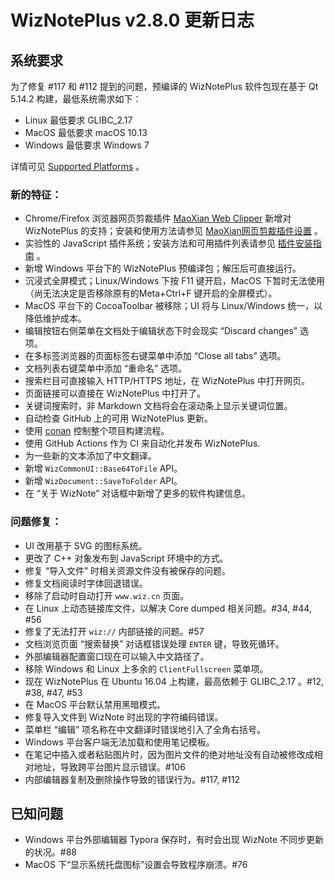 # WizNotePlus v2.8.0 更新日志

## 系统要求

为了修复 #117 和 #112 提到的问题，预编译的 WizNotePlus 软件包现在基于 Qt 5.14.2 构建，最低系统需求如下：

* Linux 最低要求 GLIBC_2.17
* MacOS 最低要求 macOS 10.13
* Windows 最低要求 Windows 7

详情可见 [Supported Platforms](https://doc-snapshots.qt.io/qt5-5.14/supported-platforms.html) 。

### 新的特征：

* Chrome/Firefox 浏览器网页剪裁插件 [MaoXian Web Clipper](https://github.com/mika-cn/maoxian-web-clipper) 新增对 WizNotePlus 的支持；安装和使用方法请参见 [MaoXian网页剪裁插件设置](https://github.com/altairwei/WizNotePlus/wiki/MaoXian%E7%BD%91%E9%A1%B5%E5%89%AA%E8%A3%81%E6%8F%92%E4%BB%B6%E8%AE%BE%E7%BD%AE) 。
* 实验性的 JavaScript 插件系统；安装方法和可用插件列表请参见 [插件安装指南](https://github.com/altairwei/WizNotePlus/wiki/%E6%8F%92%E4%BB%B6%E5%AE%89%E8%A3%85%E6%8C%87%E5%8D%97) 。
* 新增 Windows 平台下的 WizNotePlus 预编译包；解压后可直接运行。
* 沉浸式全屏模式；Linux/Windows 下按 F11 键开启，MacOS 下暂时无法使用（尚无法决定是否移除原有的Meta+Ctrl+F 键开启的全屏模式）。
* MacOS 平台下的 CocoaToolbar 被移除；UI 将与 Linux/Windows 统一，以降低维护成本。
* 编辑按钮右侧菜单在文档处于编辑状态下时会现实 “Discard changes” 选项。
* 在多标签浏览器的页面标签右键菜单中添加 “Close all tabs” 选项。
* 文档列表右键菜单中添加 “重命名” 选项。
* 搜索栏目可直接输入 HTTP/HTTPS 地址，在 WizNotePlus 中打开网页。
* 页面链接可以直接在 WizNotePlus 中打开了。
* 关键词搜索时，非 Markdown 文档将会在滚动条上显示关键词位置。
* 自动检查 GitHub 上的可用 WizNotePlus 更新。
* 使用 [conan](https://github.com/conan-io/conan) 控制整个项目构建流程。
* 使用 GitHub Actions 作为 CI 来自动化并发布 WizNotePlus.
* 为一些新的文本添加了中文翻译。
* 新增 `WizCommonUI::Base64ToFile` API。
* 新增 `WizDocument::SaveToFolder` API。
* 在 “关于 WizNote” 对话框中新增了更多的软件构建信息。

### 问题修复：

* UI 改用基于 SVG 的图标系统。
* 更改了 C++ 对象发布到 JavaScript 环境中的方式。
* 修复 “导入文件” 时相关资源文件没有被保存的问题。
* 修复文档阅读时字体回退错误。
* 移除了启动时自动打开 `www.wiz.cn` 页面。
* 在 Linux 上动态链接库文件，以解决 Core dumped 相关问题。#34, #44, #56
* 修复了无法打开 `wiz://` 内部链接的问题。#57
* 文档浏览页面 “搜索替换” 对话框错误处理 `ENTER` 键，导致死循环。
* 外部编辑器配置窗口现在可以输入中文路径了。
* 移除 Windows 和 Linux 上多余的 `ClientFullscreen` 菜单项。
* 现在 WizNotePlus 在 Ubuntu 16.04 上构建，最高依赖于 GLIBC_2.17 。#12, #38, #47, #53
* 在 MacOS 平台默认禁用黑暗模式。
* 修复导入文件到 WizNote 时出现的字符编码错误。
* 菜单栏 “编辑” 项名称在中文翻译时错误地引入了全角右括号。
* Windows 平台客户端无法加载和使用笔记模板。
* 在笔记中插入或者粘贴图片时，因为图片文件的绝对地址没有自动被修改成相对地址，导致跨平台图片显示错误。#106
* 内部编辑器复制及删除操作导致的错误行为。#117, #112

## 已知问题

- Windows 平台外部编辑器 Typora 保存时，有时会出现 WizNote 不同步更新的状况。#88
- MacOS 下“显示系统托盘图标”设置会导致程序崩溃。#76
